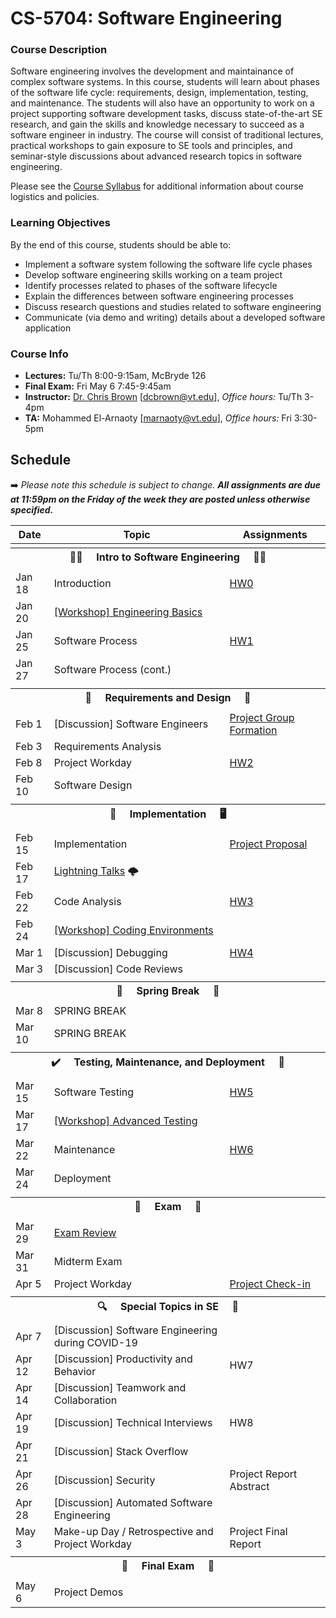 # CS-5704: Software Engineering

### Course Description

Software engineering involves the development and maintainance of complex software systems. In this course, students will learn about phases of the software life cycle: requirements, design, implementation, testing, and maintenance. The students will also have an opportunity to work on a project supporting software development tasks, discuss state-of-the-art SE research, and gain the skills and knowledge necessary to succeed as a software engineer in industry. The course will consist of traditional lectures, practical workshops to gain exposure to SE tools and principles, and seminar-style discussions about advanced research topics in software engineering.

Please see the [Course Syllabus](https://docs.google.com/document/d/1SJiwq_c-3qcAkEq5EtIzFng8pZ8S5F1wbr91LzZaW40/edit#) for additional information about course logistics and policies.

### Learning Objectives

By the end of this course, students should be able to:

* Implement a software system following the software life cycle phases
* Develop software engineering skills working on a team project
* Identify processes related to phases of the software lifecycle
* Explain the differences between software engineering processes
* Discuss research questions and studies related to software engineering
* Communicate (via demo and writing) details about a developed software application

### Course Info

* **Lectures:** Tu/Th 8:00-9:15am, McBryde 126
* **Final Exam:** Fri May 6 7:45-9:45am
* **Instructor:** [Dr. Chris Brown](https://chbrown13.github.io) [dcbrown@vt.edu], *Office hours:* Tu/Th 3-4pm
* **TA:** Mohammed El-Arnaoty [marnaoty@vt.edu], *Office hours:* Fri 3:30-5pm

## Schedule

➡️ _Please note this schedule is subject to change. **All assignments are due at 11:59pm on the Friday of the week they are posted unless otherwise specified.**_

| Date     | Topic                            |  Assignments       |
|----------|----------------------------------|------------------  |
| <tr><th colspan=3> 👨‍💻 &nbsp;&nbsp;&nbsp; Intro to Software Engineering &nbsp;&nbsp;&nbsp; 👩‍💻 </th></tr> |
| Jan 18 | Introduction | [HW0](HWs/HW0.md) |
| Jan 20 |[[Workshop] Engineering Basics](https://docable.cloud/CS5704-VT/Workshops/Basics/README.md) | |
| Jan 25 | Software Process | [HW1](HWs/HW1.md) |
| Jan 27 | Software Process (cont.) | |
| <tr><th colspan=3> 📝 &nbsp;&nbsp;&nbsp; Requirements and Design &nbsp;&nbsp;&nbsp; 🎨 </th></tr> |
| Feb 1  | [Discussion] Software Engineers | [Project Group Formation](https://forms.gle/v9vXqNrQnz5frbvE9) |
| Feb 3  | Requirements Analysis | |
| Feb 8  | Project Workday | [HW2](HWs/HW2.md) |
| Feb 10 | Software Design | |
| <tr><th colspan=3> 🤖 &nbsp;&nbsp;&nbsp; Implementation &nbsp;&nbsp;&nbsp; 🖥️ </th></tr> |
| Feb 15 | Implementation | [Project Proposal](Project/DESIGN.md) |
| Feb 17 | [Lightning Talks](Project/REQUIREMENTS.md) 🌩️ | |
| Feb 22 | Code Analysis | [HW3](HWs/HW3.md) |
| Feb 24 | [[Workshop] Coding Environments](https://github.com/CS5704-VT/Workshops/blob/main/Development/README.md) | |
| Mar 1  | [Discussion] Debugging | [HW4](HWs/HW4.md) |
| Mar 3  | [Discussion] Code Reviews | |
| <tr><th colspan=3> 🌻 &nbsp;&nbsp;&nbsp; Spring Break &nbsp;&nbsp;&nbsp; 🌄 </th></tr> |
| Mar 8  | SPRING BREAK | |
| Mar 10 | SPRING BREAK | |
| <tr><th colspan=3> ✔️ &nbsp;&nbsp;&nbsp; Testing, Maintenance, and Deployment &nbsp;&nbsp;&nbsp; 🚀  </th></tr>    |
| Mar 15 | Software Testing | [HW5](HWs/HW5.md) |
| Mar 17 | [[Workshop] Advanced Testing](https://github.com/CS5704-VT/Workshops/blob/main/Testing/README.md) | |
| Mar 22 | Maintenance | [HW6](HWs/HW6.md) |
| Mar 24 | Deployment | |
| <tr><th colspan=3>💯 &nbsp;&nbsp;&nbsp; Exam &nbsp;&nbsp;&nbsp; 💯</th></tr>
| Mar 29 | [Exam Review](Exam/StudyGuide.md) | |
| Mar 31 | Midterm Exam | |
| Apr 5  | Project Workday | [Project Check-in](https://canvas.vt.edu/courses/145256/assignments/1385274) |
| <tr><th colspan=4> 🔍 &nbsp;&nbsp;&nbsp; Special Topics in SE &nbsp;&nbsp;&nbsp; 👀 </th></tr>
| Apr 7  | [Discussion] Software Engineering during COVID-19 | |
| Apr 12 | [Discussion] Productivity and Behavior | HW7 |
| Apr 14 | [Discussion] Teamwork and Collaboration | |
| Apr 19 | [Discussion] Technical Interviews | HW8 |
| Apr 21 | [Discussion] Stack Overflow | |
| Apr 26 | [Discussion] Security | Project Report Abstract |
| Apr 28 | [Discussion] Automated Software Engineering | |
| May 3  | Make-up Day / Retrospective and Project Workday | Project Final Report |
| <tr><th colspan=3> 🏁 &nbsp;&nbsp;&nbsp; Final Exam &nbsp;&nbsp;&nbsp; 🎥 </th></tr> |
| May 6 | Project Demos | |


